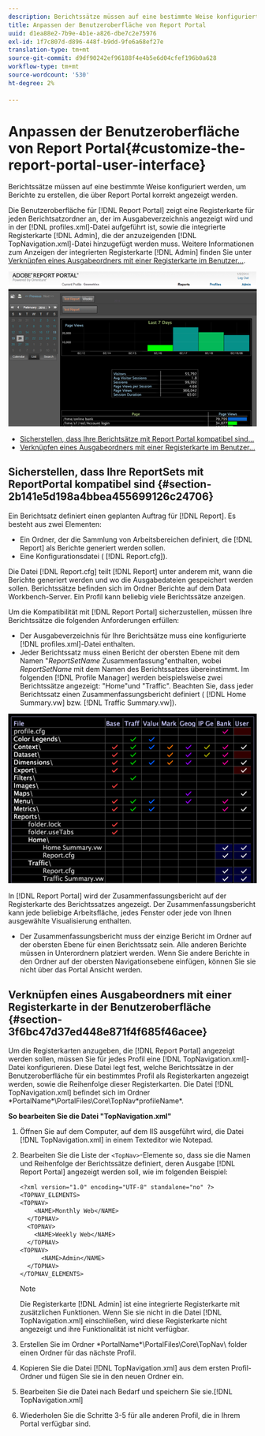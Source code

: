 ```yaml
---
description: Berichtssätze müssen auf eine bestimmte Weise konfiguriert werden, um Berichte zu erstellen, die über Report Portal korrekt angezeigt werden.
title: Anpassen der Benutzeroberfläche von Report Portal
uuid: d1ea88e2-7b9e-4b1e-a826-dbe7c2e75976
exl-id: 1f7c807d-d896-448f-b9dd-9fe6a68ef27e
translation-type: tm+mt
source-git-commit: d9df90242ef96188f4e4b5e6d04cfef196b0a628
workflow-type: tm+mt
source-wordcount: '530'
ht-degree: 2%

---
```


# Anpassen der Benutzeroberfläche von Report Portal{#customize-the-report-portal-user-interface}

Berichtssätze müssen auf eine bestimmte Weise konfiguriert werden, um Berichte zu erstellen, die über Report Portal korrekt angezeigt werden.

Die Benutzeroberfläche für [!DNL Report Portal] zeigt eine Registerkarte für jeden Berichtsatzordner an, der im Ausgabeverzeichnis angezeigt wird und in der [!DNL profiles.xml]-Datei aufgeführt ist, sowie die integrierte Registerkarte [!DNL Admin], die der anzuzeigenden [!DNL TopNavigation.xml]-Datei hinzugefügt werden muss. Weitere Informationen zum Anzeigen der integrierten Registerkarte [!DNL Admin] finden Sie unter [Verknüpfen eines Ausgabeordners mit einer Registerkarte im Benutzer...](../../../home/c-rpt-oview/c-install-rpt-port/c-rpt-port-user-inter.md#section-3f6bc47d37ed448e871f4f685f46acee).

![](assets/report_portal_home.png)

* [Sicherstellen, dass Ihre Berichtsätze mit Report Portal kompatibel sind...](../../../home/c-rpt-oview/c-install-rpt-port/c-rpt-port-user-inter.md#section-2b141e5d198a4bbea455699126c24706)
* [Verknüpfen eines Ausgabeordners mit einer Registerkarte im Benutzer...](../../../home/c-rpt-oview/c-install-rpt-port/c-rpt-port-user-inter.md#section-3f6bc47d37ed448e871f4f685f46acee)

## Sicherstellen, dass Ihre ReportSets mit ReportPortal kompatibel sind {#section-2b141e5d198a4bbea455699126c24706}

Ein Berichtsatz definiert einen geplanten Auftrag für [!DNL Report]. Es besteht aus zwei Elementen:

* Ein Ordner, der die Sammlung von Arbeitsbereichen definiert, die [!DNL Report] als Berichte generiert werden sollen.
* Eine Konfigurationsdatei ( [!DNL Report.cfg]).

Die Datei [!DNL Report.cfg] teilt [!DNL Report] unter anderem mit, wann die Berichte generiert werden und wo die Ausgabedateien gespeichert werden sollen. Berichtssätze befinden sich im Ordner Berichte auf dem Data Workbench-Server. Ein Profil kann beliebig viele Berichtssätze anzeigen.

Um die Kompatibilität mit [!DNL Report Portal] sicherzustellen, müssen Ihre Berichtssätze die folgenden Anforderungen erfüllen:

* Der Ausgabeverzeichnis für Ihre Berichtsätze muss eine konfigurierte [!DNL profiles.xml]-Datei enthalten.
* Jeder Berichtssatz muss einen Bericht der obersten Ebene mit dem Namen &quot;*ReportSetName* Zusammenfassung&quot;enthalten, wobei *ReportSetName* mit dem Namen des Berichtssatzes übereinstimmt. Im folgenden [!DNL Profile Manager] werden beispielsweise zwei Berichtssätze angezeigt: &quot;Home&quot;und &quot;Traffic&quot;. Beachten Sie, dass jeder Berichtssatz einen Zusammenfassungsbericht definiert ( [!DNL Home Summary.vw] bzw. [!DNL Traffic Summary.vw]).

![](assets/rptPort_scrn_RptSets.png)

In [!DNL Report Portal] wird der Zusammenfassungsbericht auf der Registerkarte des Berichtssatzes angezeigt. Der Zusammenfassungsbericht kann jede beliebige Arbeitsfläche, jedes Fenster oder jede von Ihnen ausgewählte Visualisierung enthalten.

* Der Zusammenfassungsbericht muss der einzige Bericht im Ordner auf der obersten Ebene für einen Berichtssatz sein. Alle anderen Berichte müssen in Unterordnern platziert werden. Wenn Sie andere Berichte in den Ordner auf der obersten Navigationsebene einfügen, können Sie sie nicht über das Portal Ansicht werden.

## Verknüpfen eines Ausgabeordners mit einer Registerkarte in der Benutzeroberfläche {#section-3f6bc47d37ed448e871f4f685f46acee}

Um die Registerkarten anzugeben, die [!DNL Report Portal] angezeigt werden sollen, müssen Sie für jedes Profil eine [!DNL TopNavigation.xml]-Datei konfigurieren. Diese Datei legt fest, welche Berichtssätze in der Benutzeroberfläche für ein bestimmtes Profil als Registerkarten angezeigt werden, sowie die Reihenfolge dieser Registerkarten. Die Datei [!DNL TopNavigation.xml] befindet sich im Ordner \*PortalName*\PortalFiles\Core\TopNav\*profileName*.

**So bearbeiten Sie die Datei &quot;TopNavigation.xml&quot;**

1. Öffnen Sie auf dem Computer, auf dem IIS ausgeführt wird, die Datei [!DNL TopNavigation.xml] in einem Texteditor wie Notepad.
1. Bearbeiten Sie die Liste der `<TopNav>`-Elemente so, dass sie die Namen und Reihenfolge der Berichtssätze definiert, deren Ausgabe [!DNL Report Portal] angezeigt werden soll, wie im folgenden Beispiel:

   ```
   <?xml version="1.0" encoding="UTF-8" standalone="no" ?>
   <TOPNAV_ELEMENTS>
   <TOPNAV>
       <NAME>Monthly Web</NAME>
     </TOPNAV>
     <TOPNAV>
       <NAME>Weekly Web</NAME>
     </TOPNAV>
   <TOPNAV> 
         <NAME>Admin</NAME> 
     </TOPNAV>
   </TOPNAV_ELEMENTS>
   ```

   >[!NOTE]
   >
   >Die Registerkarte [!DNL Admin] ist eine integrierte Registerkarte mit zusätzlichen Funktionen. Wenn Sie sie nicht in die Datei [!DNL TopNavigation.xml] einschließen, wird diese Registerkarte nicht angezeigt und ihre Funktionalität ist nicht verfügbar.

1. Erstellen Sie im Ordner \*PortalName*\PortalFiles\Core\TopNav\ folder einen Ordner für das nächste Profil.
1. Kopieren Sie die Datei [!DNL TopNavigation.xml] aus dem ersten Profil-Ordner und fügen Sie sie in den neuen Ordner ein.
1. Bearbeiten Sie die Datei nach Bedarf und speichern Sie sie.[!DNL TopNavigation.xml]
1. Wiederholen Sie die Schritte 3-5 für alle anderen Profil, die in Ihrem Portal verfügbar sind.
